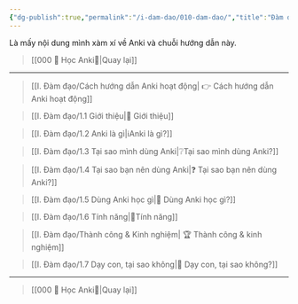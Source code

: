 ```yaml
---
{"dg-publish":true,"permalink":"/i-dam-dao/010-dam-dao/","title":"Đàm đạo","pinned":true,"noteIcon":1}
---
```


Là mấy nội dung mình xàm xí về Anki và chuỗi hướng dẫn này.

> [[000 🌟 Học Anki🌟\|Quay lại]]
___

> [[I. Đàm đạo/Cách hướng dẫn Anki hoạt động\| 👉 Cách hướng dẫn Anki hoạt động]]

> [[I. Đàm đạo/1.1 Giới thiệu\|👋 Giới thiệu]]

> [[I. Đàm đạo/1.2 Anki là gì\|ℹ️Anki là gì?]]

> [[I. Đàm đạo/1.3 Tại sao mình dùng Anki\|❔Tại sao mình dùng Anki?]]

> [[I. Đàm đạo/1.4 Tại sao bạn nên dùng Anki\|❓ Tại sao bạn nên dùng Anki?]]

> [[I. Đàm đạo/1.5 Dùng Anki học gì\|🧐 Dùng Anki học gì?]]

> [[I. Đàm đạo/1.6 Tính năng\|🧩Tính năng]]

> [[I. Đàm đạo/Thành công & Kinh nghiệm\| 🏆 Thành công & kinh nghiệm]]

> [[I. Đàm đạo/1.7 Dạy con, tại sao không\|👶 Dạy con, tại sao không?]]

___

> [[000 🌟 Học Anki🌟\|Quay lại]]